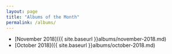 ```yaml
---
layout: page
title: "Albums of the Month"
permalink: /albums/
---
```


* [November 2018]({{ site.baseurl }}albums/november-2018.md)
* [October 2018]({{ site.baseurl }}albums/october-2018.md)
